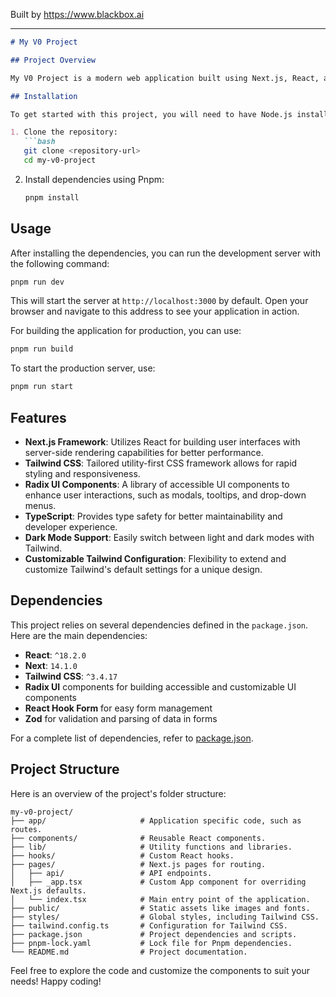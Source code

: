 
Built by https://www.blackbox.ai

---

```markdown
# My V0 Project

## Project Overview

My V0 Project is a modern web application built using Next.js, React, and Tailwind CSS. This project aims to provide an intuitive and responsive user interface, utilizing various Radix UI components for enhanced user experience. The project supports TypeScript to ensure type safety and better development practices.

## Installation

To get started with this project, you will need to have Node.js installed on your machine. After cloning the repository, navigate to the project directory and install the dependencies using the package manager of your choice (Pnpm is recommended).

1. Clone the repository:
   ```bash
   git clone <repository-url>
   cd my-v0-project
   ```

2. Install dependencies using Pnpm:
   ```bash
   pnpm install
   ```

## Usage

After installing the dependencies, you can run the development server with the following command:

```bash
pnpm run dev
```

This will start the server at `http://localhost:3000` by default. Open your browser and navigate to this address to see your application in action.

For building the application for production, you can use:

```bash
pnpm run build
```

To start the production server, use:

```bash
pnpm run start
```

## Features

- **Next.js Framework**: Utilizes React for building user interfaces with server-side rendering capabilities for better performance.
- **Tailwind CSS**: Tailored utility-first CSS framework allows for rapid styling and responsiveness.
- **Radix UI Components**: A library of accessible UI components to enhance user interactions, such as modals, tooltips, and drop-down menus.
- **TypeScript**: Provides type safety for better maintainability and developer experience.
- **Dark Mode Support**: Easily switch between light and dark modes with Tailwind.
- **Customizable Tailwind Configuration**: Flexibility to extend and customize Tailwind's default settings for a unique design.

## Dependencies

This project relies on several dependencies defined in the `package.json`. Here are the main dependencies:

- **React**: `^18.2.0`
- **Next**: `14.1.0`
- **Tailwind CSS**: `^3.4.17`
- **Radix UI** components for building accessible and customizable UI components
- **React Hook Form** for easy form management
- **Zod** for validation and parsing of data in forms

For a complete list of dependencies, refer to [package.json](package.json).

## Project Structure

Here is an overview of the project's folder structure:

```
my-v0-project/
├── app/                     # Application specific code, such as routes.
├── components/              # Reusable React components.
├── lib/                     # Utility functions and libraries.
├── hooks/                   # Custom React hooks.
├── pages/                   # Next.js pages for routing.
│   ├── api/                 # API endpoints.
│   ├── _app.tsx             # Custom App component for overriding Next.js defaults.
│   └── index.tsx            # Main entry point of the application.
├── public/                  # Static assets like images and fonts.
├── styles/                  # Global styles, including Tailwind CSS.
├── tailwind.config.ts       # Configuration for Tailwind CSS.
├── package.json             # Project dependencies and scripts.
├── pnpm-lock.yaml           # Lock file for Pnpm dependencies.
└── README.md                # Project documentation.
```

Feel free to explore the code and customize the components to suit your needs! Happy coding!
```